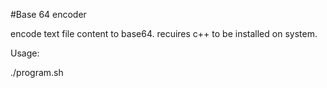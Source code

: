 #Base 64 encoder

encode text file content to base64.
recuires c++ to be installed on system.

Usage:

  ./program.sh <text file>
